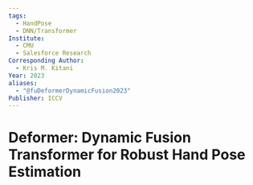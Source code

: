 ```yaml
---
tags:
  - HandPose
  - DNN/Transformer
Institute:
  - CMU
  - Salesforce Research
Corresponding Author:
  - Kris M. Kitani
Year: 2023
aliases:
  - "@fuDeformerDynamicFusion2023"
Publisher: ICCV
---
```

# Deformer: Dynamic Fusion Transformer for Robust Hand Pose Estimation
